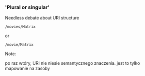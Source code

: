### 'Plural or singular'

Needless debate about URI structure

```
/movies/Matrix
```

or

```
/movie/Matrix
```

Note:

po raz wtóry, URI nie niesie semantycznego znaczenia. jest to tylko mapowanie na zasoby

